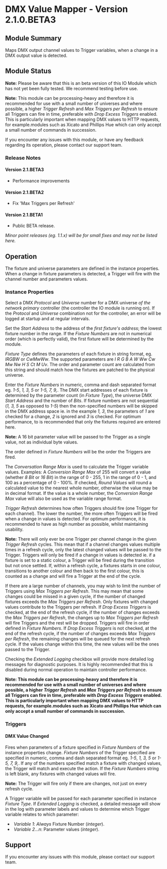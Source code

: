 # DMX Value Mapper - Version 2.1.0.BETA3

[//]: # (THIS IS WHAT A COMMENT LOOKS LIKE)

## Module Summary

Maps DMX output channel values to Trigger variables, when a change in a DMX output value is detected.

## Module Status

**Note:** Please be aware that this is an beta version of this IO Module which has not yet been fully tested. We recommend testing before use.

**Note:** This module can be processing-heavy and therefore it is recommended for use with a small number of universes and where possible, a higher *Trigger Refresh* and *Max Triggers per Refresh* to ensure all Triggers can fire in time, preferable with *Drop Excess Triggers* enabled. This is particularly important when mapping DMX values to HTTP requests, for example.modules such as Xicato and Phillips Hue which can only accept a small number of commands in succession.

If you encounter any issues with this module, or have any feedback regarding its operation, please contact our support team.

[//]: # (### Module Scope)
[//]: # (If important to mention explain the limitations and things this module cannot perform)

### Release Notes

#### Version 2.1.BETA3

* Performance improvements

#### Version 2.1.BETA2

* Fix 'Max Triggers per Refresh'

#### Version 2.1.BETA1

* Public BETA release.

*Minor point releases (eg. 1.1.x) will be for small fixes and may not be listed here.*

[//]: # (## Requirements)
[//]: # (Mention any pre-requisites needed before setting up the module in terms of hardware, subscriptions, APIs)

[//]: # (## Configuration)
[//]: # (Mention any setup aspects the user should note that are generally done outside the Designer interface)

## Operation

[//]: # (Give all the operational details linked to using Instance Properties, Triggers, Conditions, Actions, Variables associated with the module's operation)

The fixture and universe parameters are defined in the instance properties. When a change in fixture parameters is detected, a Trigger will fire with the channel number and parameters values.

### Instance Properties

[//]: # (Describe relevant instance properties if there are any beyond the name)

Select a DMX *Protocol* and *Universe* number for a DMX universe _of the network primary_ controller (the controller the IO module is running on). If the *Protocol* and *Universe* combination not for the controller, an error will be logged at startup and at regular intervals.

Set the *Start Address* to the address of the _first fixture's address_; the lowest fixture number in the range. If the *Fixture Numbers* are not in numerical order (which is perfectly valid), the first fixture will be determined by the module.

*Fixture Type* defines the parameters of each fixture in string format, eg. *IRGBW* or *CwMwWw*. The supported parameters are *I R G B A W Ww Cw Mw Nw H S Ct M Uv*. The order and parameter count are calculated from this string and should match how the fixtures are patched to the physical universe.

Enter the *Fixture Numbers* in numeric, comma and dash separated format eg. *1-5*, *1, 3, 5* or *1-5, 7, 9,*. The DMX start addresses of each fixture is determined by the parameter count (in *Fixture Type*), the universe DMX *Start Address* and the number of *Bits*. If fixture numbers are not sequential (*1, 3, 5* as opposed to *1-5*) then the non-specified numbers will be skipped in the DMX address space ie. in the example *1, 3*, the parameters of *1* are checked for a change, *2* is ignored and *3* is checked. For optimum performance, to is recommended that only the fixtures required are entered here.

**Note:** A 16 bit parameter value will be passed to the Trigger as a single value, not as individual byte values.

The order defined in *Fixture Numbers* will be the order the Triggers are fired.

The *Conversation Range Max* is used to calculate the Trigger variable values. Examples: A *Conversion Range Max* of 255 will convert a value (whether *8 Bit* or *16 Bit*) in the range of 0 - 255, 1 in the range of 0 - 1, and 100 as a percentage of 0 - 100%. If checked, *Round Values* will round a calculated value to the nearest whole number, otherwise the value may be in decimal format. If the value is a whole number, the *Conversion Range Max* value will also be used as the variable range format.

*Trigger Refresh* determines how often Triggers should fire (one Trigger for each channel). The lower the number, the more often Triggers will be fired when a change in values is detected. For optimum performance, it is recommended to have as high number as possible, whilst maintaining usability.

**Note:** There will only ever be one Trigger per channel change in the given *Trigger Refresh* cycles. This mean that if a channel changes values multiple times in a refresh cycle, only the latest changed values will be passed to the Trigger. Triggers will only be fired if a change in values is detected ie. if a fixture is set to a static colour, a Trigger will be fired during the transition but not once settled. If, within a refresh cycle, a fixtures starts in one colour, transitions to another colour and then back to the first colour, this is counted as a change and will fire a Trigger at the end of the cycle.

If there are a large number of channels, you may wish to limit the number of Triggers using *Max Triggers per Refresh*. This may mean that some changes could be missed in a given cycle, if the number of changed fixtures exceeds the *Max Triggers per Refresh*. Only fixtures with changed values contribute to the Triggers per refresh. If *Drop Excess Triggers* is checked, at the end of the refresh cycle, if the number of changes exceeds the *Max Triggers per Refresh*, the changes up to *Max Triggers per Refresh* will fire Triggers and the rest will be dropped. Triggers will fire in order defined in *Fixture Numbers*. If *Drop Excess Triggers* is not checked, at the end of the refresh cycle, if the number of changes exceeds *Max Triggers per Refresh*, the remaining changes will be queued for the next refresh cycle. If the values change within this time, the new values will be the ones passed to the Trigger.

Checking the *Extended Logging* checkbox will provide more detailed log messages for diagnostic purposes. It is highly recommended that this is disabled during normal operation to maintain controller performance.

**Note: This module can be processing-heavy and therefore it is recommended for use with a small number of universes and where possible, a higher *Trigger Refresh* and *Max Triggers per Refresh* to ensure all Triggers can fire in time, preferable with *Drop Excess Triggers* enabled. This is particularly important when mapping DMX values to HTTP requests, for example.modules such as Xicato and Phillips Hue which can only accept a small number of commands in succession.**

### Triggers

#### DMX Value Changed

Fires when parameters of a fixture specified in *Fixture Numbers* of the instance properties change. *Fixture Numbers* of the Trigger specified are specified in numeric, comma and dash separated format eg. *1-5*, *1, 3, 5* or *1-5, 7, 9,*. If any of the numbers specified match a fixture with changed values, the Trigger will match and execute the action. If the *Fixture Numbers* string is left blank, any fixtures with changed values will fire.

**Note:** The Trigger will fire only if there are changes, not just on every refresh cycle.

A Trigger variable will be passed for each parameter specified in instance *Fixture Type*. If *Extended Logging* is checked, a detailed message will show in the log with parameter labels and values to determine which Trigger variable relates to which parameter:

* &nbsp;*Variable 1*: *Always* Fixture Number (*integer*).
* &nbsp;*Variable 2...n*: Parameter values (*integer*).

[//]: # (### Conditions)
[//]: # (Conditions are other criteria that need to be met after a Trigger to activate an Action)

[//]: # (### Actions)
[//]: # (This is the end result started by a Trigger)

[//]: # (### Variables)
[//]: # (Variables are a way of collecting numbers from inputs and using them in actions)

## Support

If you encounter any issues with this module, please contact our support team.

[//]: # (### Module Use Example)
[//]: # (If relevant to documentation give examples of module use)

[//]: # (### Further Notes)
[//]: # (Possible location for further notes, may not be used)
